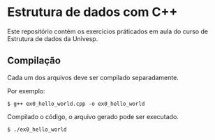 # Estrutura de dados com C++

Este repositório contém os exercicios práticados em aula do curso de Estrutura de dados da Univesp.

## Compilação

Cada um dos arquivos deve ser compilado separadamente.

Por exemplo:

`$ g++ ex0_hello_world.cpp -o ex0_hello_world`

Compilado o código, o arquivo gerado pode ser executado.

`$ ./ex0_hello_world`


